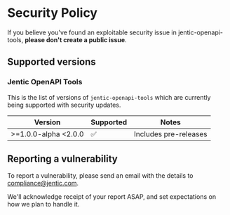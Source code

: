 # Security Policy

If you believe you've found an exploitable security issue in jentic-openapi-tools,
**please don't create a public issue**.

## Supported versions

### Jentic OpenAPI Tools
This is the list of versions of `jentic-openapi-tools` which are
currently being supported with security updates.

| Version                    | Supported          | Notes                 |
|----------------------------|--------------------|-----------------------|
| &gt;=1.0.0-alpha &lt;2.0.0 | :white_check_mark: | Includes pre-releases |

## Reporting a vulnerability

To report a vulnerability, please send an email with the details to [compliance@jentic.com](mailto:compliance@jentic.com).

We'll acknowledge receipt of your report ASAP, and set expectations on how we plan to handle it.